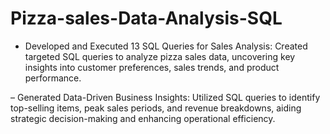# Pizza-sales-Data-Analysis-SQL

- Developed and Executed 13 SQL Queries for Sales Analysis: Created targeted SQL queries to analyze pizza sales data, uncovering key insights into customer preferences, sales trends, and product performance.

– Generated Data-Driven Business Insights: Utilized SQL queries to identify top-selling items, peak sales periods, and revenue breakdowns, aiding strategic decision-making and enhancing operational efficiency.



